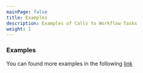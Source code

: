 ```yaml
---
mainPage: false
title: Examples
description: Examples of Calls to Workflow Tasks
weight: 1
---
```


### Examples

You can found more examples in the following [link](/docs/general/examples.html)